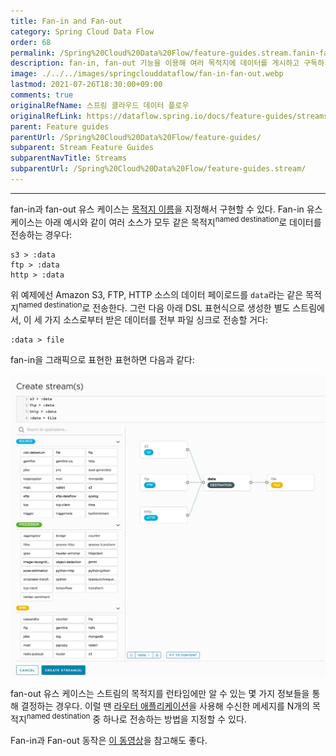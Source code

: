 ```yaml
---
title: Fan-in and Fan-out
category: Spring Cloud Data Flow
order: 68
permalink: /Spring%20Cloud%20Data%20Flow/feature-guides.stream.fanin-fanout/
description: fan-in, fan-out 기능을 이용해 여러 목적지에 데이터를 게시하고 구독하기
image: ./../../images/springclouddataflow/fan-in-fan-out.webp
lastmod: 2021-07-26T18:30:00+09:00
comments: true
originalRefName: 스프링 클라우드 데이터 플로우
originalRefLink: https://dataflow.spring.io/docs/feature-guides/streams/fanin-fanout/
parent: Feature guides
parentUrl: /Spring%20Cloud%20Data%20Flow/feature-guides/
subparent: Stream Feature Guides
subparentNavTitle: Streams
subparentUrl: /Spring%20Cloud%20Data%20Flow/feature-guides.stream/
---
```


---

fan-in과 fan-out 유스 케이스는 [목적지 이름](../feature-guides.stream.named-destinations)을 지정해서 구현할 수 있다. Fan-in 유스 케이스는 아래 예시와 같이 여러 소스가 모두 같은 목적지<sup>named destination</sup>로 데이터를 전송하는 경우다:

```
s3 > :data
ftp > :data
http > :data
```

위 예제에선 Amazon S3, FTP, HTTP 소스의 데이터 페이로드를 `data`라는 같은 목적지<sup>named destination</sup>로 전송한다. 그런 다음 아래 DSL 표현식으로 생성한 별도 스트림에서, 이 세 가지 소스로부터 받은 데이터를 전부 파일 싱크로 전송할 거다:

```
:data > file
```

fan-in을 그래픽으로 표현한 표현하면 다음과 같다:

![Fan-in](./../../images/springclouddataflow/fan-in-fan-out.webp)

fan-out 유스 케이스는 스트림의 목적지를 런타임에만 알 수 있는 몇 가지 정보들을 통해 결정하는 경우다. 이럴 땐 [라우터 애플리케이션](https://github.com/spring-cloud/stream-applications/blob/v2021.0.1/applications/sink/router-sink/README.adoc)을 사용해 수신한 메세지를 N개의 목적지<sup>named destination</sup> 중 하나로 전송하는 방법을 지정할 수 있다.

Fan-in과 Fan-out 동작은 [이 동영상](https://youtu.be/l8SgHtP5QCI)을 참고해도 좋다.